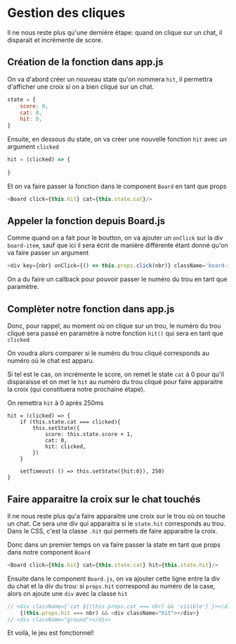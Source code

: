 # Gestion des cliques

Il ne nous reste plus qu'une dernière étape: quand on clique sur un chat, il disparait et incrémente de score.

## Création de la fonction dans app.js

On va d'abord créer un nouveau state qu'on nommera `hit`, il permettra d'afficher une croix si on a bien cliqué sur un chat.

```js
state = {
	score: 0,
	cat: 0,
	hit: 0,
}
```



Ensuite, en dessous du state, on va créer une nouvelle fonction `hit` avec un argument `clicked`

```js
hit = (clicked) => {
	
}
```



Et on va faire passer la fonction dans le component `Board` en tant que props

```js
<Board click={this.hit} cat={this.state.cat}/>
```



## Appeler la fonction depuis Board.js

Comme quand on a fait pour le boutton, on va ajouter un `onClick` sur la div `board-item`, sauf que ici il sera écrit de manière différente étant donné qu'on va faire passer un argument

```js
<div key={nbr} onClick={() => this.props.click(nbr)} className='board-item'>
```

On a du faire un callback pour pouvoir passer le numéro du trou en tant que paramètre.



## Complèter notre fonction dans app.js

Donc, pour rappel, au moment où on clique sur un trou, le numéro du trou cliqué sera passé en paramètre à notre fonction `hit()` qui sera en tant que `clicked`

On voudra alors comparer si le numéro du trou cliqué corresponds au numéro où le chat est apparu.

Si tel est le cas, on incrémente le score, on remet le state `cat` à 0 pour qu'il disparaisse et on met le `hit` au numéro du trou cliqué pour faire apparaitre la croix (qui constituera notre prochaine étape).

On remettra `hit` à 0 après 250ms

```
hit = (clicked) => {
	if (this.state.cat === clicked){
		this.setState({
			score: this.state.score + 1,
			cat: 0,
			hit: clicked,
		})
	}
	
	setTimeout( () => this.setState({hit:0}), 250)
}
```



## Faire apparaitre la croix sur le chat touchés

Il ne nous reste plus qu'a faire apparaitre une croix sur le trou où on touche un chat. Ce sera une div qui apparaitra si le `state.hit` corresponds au trou. Dans le CSS, c'est la classe `.hit` qui permets de faire apparaitre la croix.

Donc dans un premier temps on va faire passer la state en tant que props dans notre component `Board`

```js
<Board click={this.hit} cat={this.state.cat} hit={this.state.hit}/>
```

Ensuite dans le component `Board.js`, on va ajouter cette ligne entre la div du chat et la div du trou: si `props.hit` correspond au numéro de la case, alors on ajoute une `div` avec la classe `hit`

```js
// <div className={`cat ${(this.props.cat === nbr) && 'visible'}`}></div>
	{(this.props.hit === nbr) && <div className="hit"></div>}
// <div className="ground"></div>
```



Et voilà, le jeu est fonctionnel!